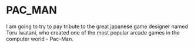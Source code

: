 # PAC_MAN
I am going to try to pay tribute to the great japanese game designer named Toru Iwatani, who created one of the most popular arcade games in the computer world - Pac-Man.
